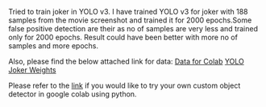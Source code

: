 Tried to train joker in YOLO v3. I have trained YOLO v3 for joker with 188 samples from the movie screenshot and trained it 
for 2000 epochs.Some false positive detection are their as no of samples are very less and trained only for 2000 epochs. 
Result could have been better with more no of samples and more epochs.

Also, please find the below attached link for data:
[Data for Colab](https://drive.google.com/file/d/1hdVqHwJLkeJuS4OP9b7VFjymdOpQCEKV/view?usp=sharing)
[YOLO Joker Weights](https://drive.google.com/file/d/1vkohRz-P3xP9oN5fYc2P_t8gK-m4nnP7/view?usp=sharing)

Please refer to the [link](https://medium.com/@today.rafi/train-your-own-tiny-yolo-v3-on-google-colaboratory-with-the-custom-dataset-2e35db02bf8f) if you would like to try your own custom object detector in google colab using python.
